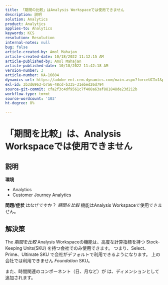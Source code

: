 ```yaml
---
title: 「期間の比較」はAnalysis Workspaceでは使用できません
description: 説明
solution: Analytics
product: Analytics
applies-to: Analytics
keywords: KCS
resolution: Resolution
internal-notes: null
bug: false
article-created-by: Amol Mahajan
article-created-date: 10/18/2022 11:12:15 AM
article-published-by: Amol Mahajan
article-published-date: 10/18/2022 11:42:18 AM
version-number: 3
article-number: KA-16604
dynamics-url: https://adobe-ent.crm.dynamics.com/main.aspx?forceUCI=1&pagetype=entityrecord&etn=knowledgearticle&id=a99d38b4-d54e-ed11-bba2-0022480866ad
exl-id: 3b3d6963-b7a6-48cd-b335-31ebed26d794
source-git-commit: cfa2f3c4df9561c7f408a63af881848de23d212b
workflow-type: tm+mt
source-wordcount: '103'
ht-degree: 8%

---
```


# 「期間を比較」は、Analysis Workspaceでは使用できません

## 説明

<b>環境</b>
- Analytics
- Customer Journey Analytics

<b>問題/症状</b>
はなぜですか？ *期間を比較* 機能はAnalysis Workspaceで使用できません。


## 解決策


The *期間を比較* Analysis Workspaceの機能は、高度な計算指標を持つ Stock-Keeping Units(SKU) を持つ会社でのみ使用できます。 つまり、Select、Prime、Ultimate SKU で会社がデフォルトで利用できるようになります。 上の会社では利用できません *Foundation* SKU。

また、時間関連のコンポーネント（日、月など）が は、ディメンションとして追加されます。
